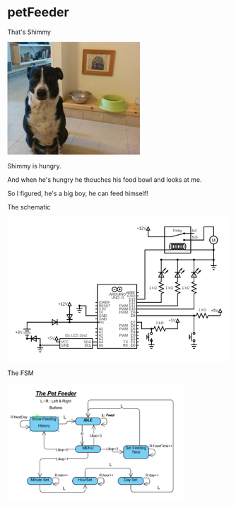 # petFeeder

That's Shimmy

<img src='/images/shimmy.jpeg' width='300'>

Shimmy is hungry.

And when he's hungry he thouches his food bowl and looks at me.

So I figured, he's a big boy, he can feed himself!


  
The schematic
  
<img src='/images/circuit.png' width='600'>
     
The FSM
     
<img src='/images/fsm.png' width='400'>
